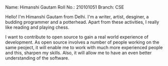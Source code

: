 Name: Himanshi Gautam
Roll No.: 210101051
Branch: CSE

Hello!
I'm Himanshi Gautam from Delhi. I'm a writer, artist, desginer, a budding programmer and a potterhead. Apart from these activities, I really like reading and playing chess.

I want to contribute to open source to gain a real world experience of development. As open source involves a number of people working on the same peoject, it will enable me to work with much more experienced people and this, sharpen my skills. Also, it will allow me to have an even better understanding of the software.

